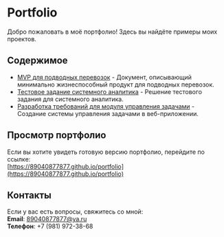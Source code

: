 # Portfolio

Добро пожаловать в моё портфолио! Здесь вы найдёте примеры моих проектов.

## Содержимое
- [MVP для подводных перевозок](https://github.com/89040877877/portfolio/raw/main/MVP%20для%20подводных%20перевозок.pdf) - Документ, описывающий минимально жизнеспособный продукт для подводных перевозок.
- [Тестовое задание системного аналитика](https://github.com/89040877877/portfolio/raw/main/Тестовое%20задание%20системного%20аналитиика%20%2B%20ответ.pdf) - Решение тестового задания для системного аналитика.
- [Разработка требований для модуля управления задачами](https://github.com/89040877877/portfolio/raw/main/Разработка%20требований%20для%20модуля%20управления%20задачами.pdf) - Создание системы управления задачами в веб-приложении.

## Просмотр портфолио
Если вы хотите увидеть готовую версию портфолио, перейдите по ссылке:  
[https://89040877877.github.io/portfolio](https://89040877877.github.io/portfolio)

## Контакты
Если у вас есть вопросы, свяжитесь со мной:  
**Email**: 89040877877@ya.ru<br>
**Телефон**: +7 (981) 972-38-68
